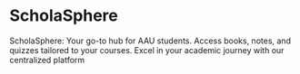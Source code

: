 # ScholaSphere
ScholaSphere: Your go-to hub for AAU students. Access books, notes, and quizzes tailored to your courses. Excel in your academic journey with our centralized platform

